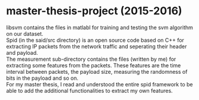 # master-thesis-project (2015-2016)
libsvm contains the files in matlabl for training and testing the svm algorithm on our dataset.<br/>
Spid (in the said/src directory) is an open source code based on C++ for extracting IP packets from the network traffic and seperating their header and payload.<br/>
The measurement sub-directory contains the files (written by me) for extracting some features from the packets. These features are the time interval between packets, the payload size, measuring the randomness of bits in the payload and so on. <br/>
For my master thesis, I read and understood the entire spid framework to be able to add the additional functionalities to extract my own features.
